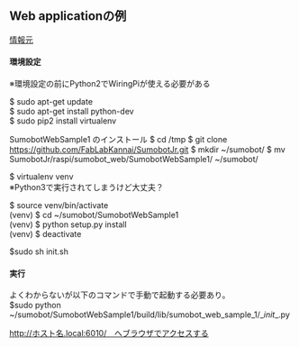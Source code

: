 ## Web applicationの例
[情報元](http://fabble.cc/fablabkannai/sumobotxjrxwithxraspberryxpi/note/note_cards/8767)
#### 環境設定
※環境設定の前にPython2でWiringPiが使える必要がある  

$ sudo apt-get update  
$ sudo apt-get install python-dev   
$ sudo pip2 install virtualenv   

SumobotWebSample1 のインストール
$ cd /tmp
$ git clone https://github.com/FabLabKannai/SumobotJr.git
$ mkdir ~/sumobot/
$ mv SumobotJr/raspi/sumobot_web/SumobotWebSample1/ ~/sumobot/

$ virtualenv venv  
※Python3で実行されてしまうけど大丈夫？

$ source venv/bin/activate   
(venv) $ cd ~/sumobot/SumobotWebSample1   
(venv) $ python setup.py install   
(venv) $ deactivate  

$sudo sh init.sh

#### 実行
よくわからないが以下のコマンドで手動で起動する必要あり。  
$sudo python ~/sumobot/SumobotWebSample1/build/lib/sumobot_web_sample_1/\__init__.py

http://ホスト名.local:6010/　へブラウザでアクセスする
